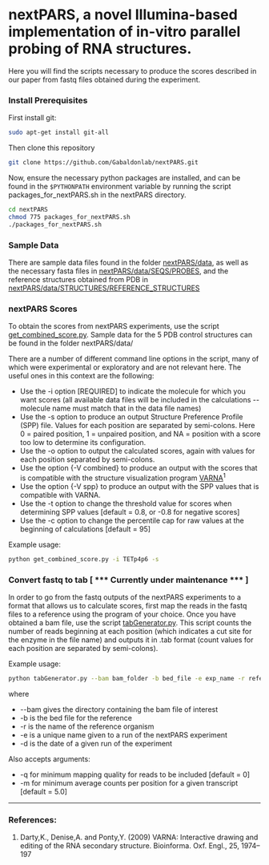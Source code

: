 # nextPARS, a novel Illumina-based implementation of in-vitro parallel probing of RNA structures.

Here you will find the scripts necessary to produce the scores described in our paper from fastq files obtained during the experiment.

### Install Prerequisites
First install git:
```bash
sudo apt-get install git-all
```

Then clone this repository

```bash
git clone https://github.com/Gabaldonlab/nextPARS.git
```

Now, ensure the necessary python packages are installed, and can be found in the `$PYTHONPATH` environment variable by running the script packages_for_nextPARS.sh in the nextPARS directory.

```bash
cd nextPARS
chmod 775 packages_for_nextPARS.sh
./packages_for_nextPARS.sh
```



### Sample Data
There are sample data files found in the folder [nextPARS/data](https://github.com/Gabaldonlab/nextPARS/tree/master/data), as well as the necessary fasta files in [nextPARS/data/SEQS/PROBES](https://github.com/Gabaldonlab/nextPARS/tree/master/data/SEQS/PROBES), and the reference structures obtained from PDB in [nextPARS/data/STRUCTURES/REFERENCE_STRUCTURES](https://github.com/Gabaldonlab/nextPARS/tree/master/data/STRUCTURES/REFERENCE_STRUCTURES)



### nextPARS Scores
To obtain the scores from nextPARS experiments, use the script [get_combined_score.py](https://github.com/Gabaldonlab/nextPARS/tree/master/bin/get_combined_score.py). Sample data for the 5 PDB control structures can be found in the folder nextPARS/data/

There are a number of different command line options in the script, many of which were experimental or exploratory and are not relevant here. The useful ones in this context are the following:
  * Use the -i option [REQUIRED] to indicate the molecule for which you want scores (all available data files will be included in the calculations -- molecule name must match that in the data file names)
  * Use the -s option to produce an output Structure Preference Profile (SPP) file. Values for each position are separated by semi-colons. Here 0 = paired position, 1 = unpaired position, and NA = position with a score too low to determine its configuration.
  * Use the -o option to output the calculated scores, again with values for each position separated by semi-colons.
  * Use the option {-V combined} to produce an output with the scores that is compatible with the structure visualization program [VARNA](http://varna.lri.fr/)<sup>1</sup>
  * Use the option {-V spp} to produce an output with the SPP values that is compatible with VARNA.
  * Use the -t option to change the threshold value for scores when determining SPP values [default = 0.8, or -0.8 for negative scores]
  * Use the -c option to change the percentile cap for raw values at the beginning of calculations [default = 95]

Example usage:
```bash
python get_combined_score.py -i TETp4p6 -s
```



### Convert fastq to tab [ *** Currently under maintenance *** ]
In order to go from the fastq outputs of the nextPARS experiments to a format that allows us to calculate scores, first map the reads in the fastq files to a reference using the program of your choice.
Once you have obtained a bam file, use the script [tabGenerator.py](https://github.com/Gabaldonlab/nextPARS/tree/master/bin/tabGenerator.py).
This script counts the number of reads beginning at each position (which indicates a cut site for the enzyme in the file name) and outputs it in .tab format (count values for each position are separated by semi-colons).

Example usage:
```bash
python tabGenerator.py --bam bam_folder -b bed_file -e exp_name -r reference_organism -d exp_date
```

where 
  * --bam gives the directory containing the bam file of interest
  * -b is the bed file for the reference
  * -r is the name of the reference organism
  * -e is a unique name given to a run of the nextPARS experiment
  * -d is the date of a given run of the experiment

Also accepts arguments: 
  * -q for minimum mapping quality for reads to be included [default = 0]
  * -m for minimum average counts per position for a given transcript [default = 5.0]

---

### References:
1. Darty,K., Denise,A. and Ponty,Y. (2009) VARNA: Interactive drawing and editing of the RNA secondary structure. Bioinforma. Oxf. Engl., 25, 1974–197
